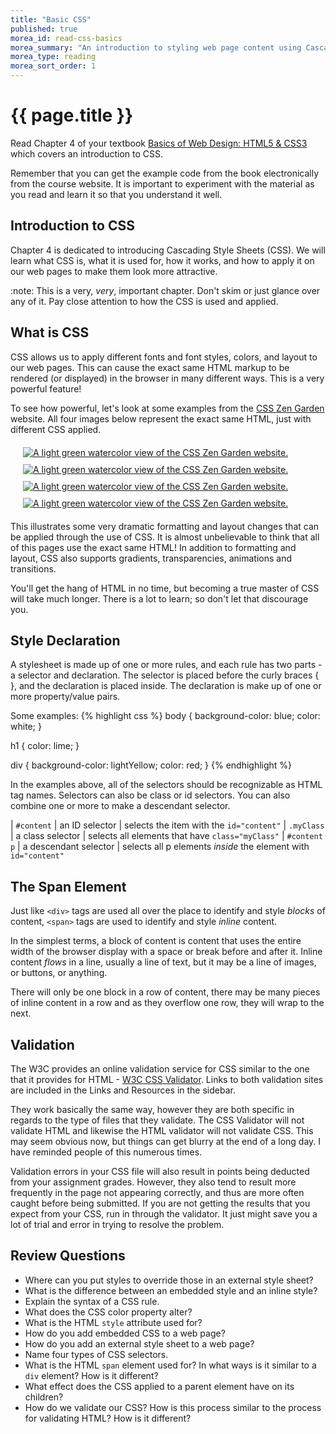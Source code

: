 ```yaml
---
title: "Basic CSS"
published: true
morea_id: read-css-basics
morea_summary: "An introduction to styling web page content using Cascading Style Sheets (CSS)."
morea_type: reading
morea_sort_order: 1
---
```


# {{ page.title }}
Read Chapter 4 of your textbook [Basics of Web Design: HTML5 & CSS3](http://wps.pearsoned.com/ecs_felke_bwdHTML5_CSS3_3/) which covers an introduction to CSS.  

Remember that you can get the example code from the book electronically from the course website.  It is important to experiment with the material as you read and learn it so that you understand it well.

## Introduction to CSS
Chapter 4 is dedicated to introducing Cascading Style Sheets (CSS).  We will learn what CSS is, what it is used for, how it works, and how to apply it on our web pages to make them look more attractive.  

<div class="alert alert-info" role="alert">
:note: This is a very, <em>very</em>, important chapter.  Don't skim or just glance over any of it.  Pay close attention to how the CSS is used and applied.  
</div>

## What is CSS
CSS allows us to apply different fonts and font styles, colors, and layout to our web pages. This can cause the exact same HTML markup to be rendered (or displayed) in the browser in many different ways.  This is a very powerful feature!

To see how powerful, let's look at some examples from the [CSS Zen Garden](http://www.csszengarden.com/) website.  All four images below represent the exact same HTML, just with different CSS applied.

<div class="row" style="margin: 15px;">
<div class="col-sm-6" style="padding: 5px;">
    <a href="http://www.csszengarden.com/">
    <img src="{{ "/morea/zen-garden/basic-css-zengarden-main.png" | prepend:site.baseurl }}"
        alt="A light green watercolor view of the CSS Zen Garden website.">  
    </a>
</div>
<div class="col-sm-6" style="padding: 5px;">
<a href="http://www.csszengarden.com/216/">
<img src="{{ "/morea/zen-garden/basic-css-zengarden-fk.png" | prepend:site.baseurl }}"
    alt="A light green watercolor view of the CSS Zen Garden website.">  
</a>
</div>
<div class="col-sm-6" style="padding: 5px;">
<a href="http://www.csszengarden.com/221/">
<img src="{{ "/morea/zen-garden/basic-css-zengarden-midcent.png" | prepend:site.baseurl }}"
    alt="A light green watercolor view of the CSS Zen Garden website.">  
</a>
</div>
<div class="col-sm-6" style="padding: 5px;">
<a href="http://www.csszengarden.com/215/">
<img src="{{ "/morea/zen-garden/basic-css-zengarden-robot.png" | prepend:site.baseurl }}"
    alt="A light green watercolor view of the CSS Zen Garden website.">  
</a>
</div>
</div>

This illustrates some very dramatic formatting and layout changes that can be applied through the use of CSS.  It is almost unbelievable to think that all of this pages use the exact same HTML! In addition to formatting and layout, CSS also supports gradients, transparencies, animations and transitions.  

You'll get the hang of HTML in no time, but becoming a true master of CSS will take much longer.  There is a lot to learn; so don't let that discourage you.


## Style Declaration
A stylesheet is made up of one or more rules, and each rule has two parts - a selector and declaration.  The selector is placed before the curly braces { }, and the declaration is placed inside.  The declaration is make up of one or more property/value pairs.

Some examples:
{% highlight css %}
body {
    background-color: blue;
    color: white;
}

h1 { color: lime; }

div { background-color: lightYellow;  color: red; }
{% endhighlight %}

In the examples above, all of the selectors should be recognizable as HTML tag names.  Selectors can also be class or id selectors.  You can also combine one or more to make a descendant selector.


|  `#content`  |  an ID selector  |  selects the item with the `id="content"`
|  `.myClass`  |  a class selector | selects all elements that have `class="myClass"`
| `#content p` |  a descendant selector | selects all p elements *inside* the element with `id="content"`


## The Span Element
Just like `<div>` tags are used all over the place to identify and style *blocks* of content,  `<span>` tags are used to identify and style *inline* content.

In the simplest terms, a block of content is content that uses the entire width of the browser display with a space or break before and after it. Inline content *flows* in a line, usually a line of text, but it may be a line of images, or buttons, or anything.  

There will only be one block in a row of content, there may be many pieces of inline content in a row and as they overflow one row, they will wrap to the next.


## Validation
The W3C provides an online validation service for CSS similar to the one that it provides for HTML - [W3C CSS Validator](http://jigsaw.w3.org/css-validator/).  Links to both validation sites are included in the Links and Resources in the sidebar.

They work basically the same way, however they are both specific in regards to the type of files that they validate.  The CSS Validator will not validate HTML and likewise the HTML validator will not validate CSS.  This may seem obvious now, but things can get blurry at the end of a long day.  I have reminded people of this numerous times.

Validation errors in your CSS file will also result in points being deducted from your assignment grades.  However, they also tend to result more frequently in the page not appearing correctly, and thus are more often caught before being submitted.  If you are not getting the results that you expect from your CSS, run in through the validator.  It just might save you a lot of trial and error in trying to resolve the problem.


## Review Questions

 - Where can you put styles to override those in an external style sheet?
 - What is the difference between an embedded style and an inline style?
 - Explain the syntax of a CSS rule.
 - What does the CSS color property alter?
 - What is the HTML `style` attribute used for?
 - How do you add embedded CSS to a web page?
 - How do you add an external style sheet to a web page?
 - Name four types of CSS selectors.
 - What is the HTML `span` element used for?  In what ways is it similar to a `div` element?  How is it different?
 - What effect does the CSS applied to a parent element have on its children?  
 - How do we validate our CSS?  How is this process similar to the process for validating HTML?  How is it different?
   
